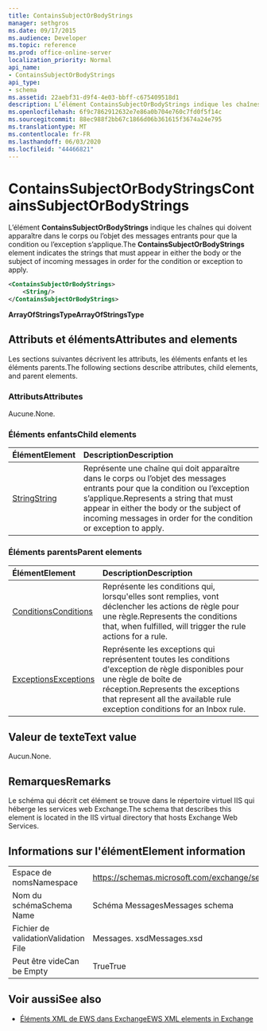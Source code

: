 ```yaml
---
title: ContainsSubjectOrBodyStrings
manager: sethgros
ms.date: 09/17/2015
ms.audience: Developer
ms.topic: reference
ms.prod: office-online-server
localization_priority: Normal
api_name:
- ContainsSubjectOrBodyStrings
api_type:
- schema
ms.assetid: 22aebf31-d9f4-4e03-bbff-c675409518d1
description: L’élément ContainsSubjectOrBodyStrings indique les chaînes qui doivent apparaître dans le corps ou l’objet des messages entrants pour que la condition ou l’exception s’applique.
ms.openlocfilehash: 6f9c7862912632e7e86a0b704e760c7fd0f5f14c
ms.sourcegitcommit: 88ec988f2bb67c1866d06b361615f3674a24e795
ms.translationtype: MT
ms.contentlocale: fr-FR
ms.lasthandoff: 06/03/2020
ms.locfileid: "44466821"
---
```

# <a name="containssubjectorbodystrings"></a><span data-ttu-id="8dd67-103">ContainsSubjectOrBodyStrings</span><span class="sxs-lookup"><span data-stu-id="8dd67-103">ContainsSubjectOrBodyStrings</span></span>

<span data-ttu-id="8dd67-104">L’élément **ContainsSubjectOrBodyStrings** indique les chaînes qui doivent apparaître dans le corps ou l’objet des messages entrants pour que la condition ou l’exception s’applique.</span><span class="sxs-lookup"><span data-stu-id="8dd67-104">The **ContainsSubjectOrBodyStrings** element indicates the strings that must appear in either the body or the subject of incoming messages in order for the condition or exception to apply.</span></span> 
  
```XML
<ContainsSubjectOrBodyStrings>
    <String/>
</ContainsSubjectOrBodyStrings>
```

 <span data-ttu-id="8dd67-105">**ArrayOfStringsType**</span><span class="sxs-lookup"><span data-stu-id="8dd67-105">**ArrayOfStringsType**</span></span>
## <a name="attributes-and-elements"></a><span data-ttu-id="8dd67-106">Attributs et éléments</span><span class="sxs-lookup"><span data-stu-id="8dd67-106">Attributes and elements</span></span>

<span data-ttu-id="8dd67-107">Les sections suivantes décrivent les attributs, les éléments enfants et les éléments parents.</span><span class="sxs-lookup"><span data-stu-id="8dd67-107">The following sections describe attributes, child elements, and parent elements.</span></span>
  
### <a name="attributes"></a><span data-ttu-id="8dd67-108">Attributs</span><span class="sxs-lookup"><span data-stu-id="8dd67-108">Attributes</span></span>

<span data-ttu-id="8dd67-109">Aucune.</span><span class="sxs-lookup"><span data-stu-id="8dd67-109">None.</span></span>
  
### <a name="child-elements"></a><span data-ttu-id="8dd67-110">Éléments enfants</span><span class="sxs-lookup"><span data-stu-id="8dd67-110">Child elements</span></span>

|<span data-ttu-id="8dd67-111">**Élément**</span><span class="sxs-lookup"><span data-stu-id="8dd67-111">**Element**</span></span>|<span data-ttu-id="8dd67-112">**Description**</span><span class="sxs-lookup"><span data-stu-id="8dd67-112">**Description**</span></span>|
|:-----|:-----|
|[<span data-ttu-id="8dd67-113">String</span><span class="sxs-lookup"><span data-stu-id="8dd67-113">String</span></span>](string.md) <br/> |<span data-ttu-id="8dd67-114">Représente une chaîne qui doit apparaître dans le corps ou l’objet des messages entrants pour que la condition ou l’exception s’applique.</span><span class="sxs-lookup"><span data-stu-id="8dd67-114">Represents a string that must appear in either the body or the subject of incoming messages in order for the condition or exception to apply.</span></span>  <br/> |
   
### <a name="parent-elements"></a><span data-ttu-id="8dd67-115">Éléments parents</span><span class="sxs-lookup"><span data-stu-id="8dd67-115">Parent elements</span></span>

|<span data-ttu-id="8dd67-116">**Élément**</span><span class="sxs-lookup"><span data-stu-id="8dd67-116">**Element**</span></span>|<span data-ttu-id="8dd67-117">**Description**</span><span class="sxs-lookup"><span data-stu-id="8dd67-117">**Description**</span></span>|
|:-----|:-----|
|[<span data-ttu-id="8dd67-118">Conditions</span><span class="sxs-lookup"><span data-stu-id="8dd67-118">Conditions</span></span>](conditions.md) <br/> |<span data-ttu-id="8dd67-119">Représente les conditions qui, lorsqu'elles sont remplies, vont déclencher les actions de règle pour une règle.</span><span class="sxs-lookup"><span data-stu-id="8dd67-119">Represents the conditions that, when fulfilled, will trigger the rule actions for a rule.</span></span>  <br/> |
|[<span data-ttu-id="8dd67-120">Exceptions</span><span class="sxs-lookup"><span data-stu-id="8dd67-120">Exceptions</span></span>](exceptions.md) <br/> |<span data-ttu-id="8dd67-121">Représente les exceptions qui représentent toutes les conditions d'exception de règle disponibles pour une règle de boîte de réception.</span><span class="sxs-lookup"><span data-stu-id="8dd67-121">Represents the exceptions that represent all the available rule exception conditions for an Inbox rule.</span></span>  <br/> |
   
## <a name="text-value"></a><span data-ttu-id="8dd67-122">Valeur de texte</span><span class="sxs-lookup"><span data-stu-id="8dd67-122">Text value</span></span>

<span data-ttu-id="8dd67-123">Aucun.</span><span class="sxs-lookup"><span data-stu-id="8dd67-123">None.</span></span>
  
## <a name="remarks"></a><span data-ttu-id="8dd67-124">Remarques</span><span class="sxs-lookup"><span data-stu-id="8dd67-124">Remarks</span></span>

<span data-ttu-id="8dd67-125">Le schéma qui décrit cet élément se trouve dans le répertoire virtuel IIS qui héberge les services web Exchange.</span><span class="sxs-lookup"><span data-stu-id="8dd67-125">The schema that describes this element is located in the IIS virtual directory that hosts Exchange Web Services.</span></span>
  
## <a name="element-information"></a><span data-ttu-id="8dd67-126">Informations sur l'élément</span><span class="sxs-lookup"><span data-stu-id="8dd67-126">Element information</span></span>

|||
|:-----|:-----|
|<span data-ttu-id="8dd67-127">Espace de noms</span><span class="sxs-lookup"><span data-stu-id="8dd67-127">Namespace</span></span>  <br/> |https://schemas.microsoft.com/exchange/services/2006/messages  <br/> |
|<span data-ttu-id="8dd67-128">Nom du schéma</span><span class="sxs-lookup"><span data-stu-id="8dd67-128">Schema Name</span></span>  <br/> |<span data-ttu-id="8dd67-129">Schéma Messages</span><span class="sxs-lookup"><span data-stu-id="8dd67-129">Messages schema</span></span>  <br/> |
|<span data-ttu-id="8dd67-130">Fichier de validation</span><span class="sxs-lookup"><span data-stu-id="8dd67-130">Validation File</span></span>  <br/> |<span data-ttu-id="8dd67-131">Messages. xsd</span><span class="sxs-lookup"><span data-stu-id="8dd67-131">Messages.xsd</span></span>  <br/> |
|<span data-ttu-id="8dd67-132">Peut être vide</span><span class="sxs-lookup"><span data-stu-id="8dd67-132">Can be Empty</span></span>  <br/> |<span data-ttu-id="8dd67-133">True</span><span class="sxs-lookup"><span data-stu-id="8dd67-133">True</span></span>  <br/> |
   
## <a name="see-also"></a><span data-ttu-id="8dd67-134">Voir aussi</span><span class="sxs-lookup"><span data-stu-id="8dd67-134">See also</span></span>



- [<span data-ttu-id="8dd67-135">Éléments XML de EWS dans Exchange</span><span class="sxs-lookup"><span data-stu-id="8dd67-135">EWS XML elements in Exchange</span></span>](ews-xml-elements-in-exchange.md)

